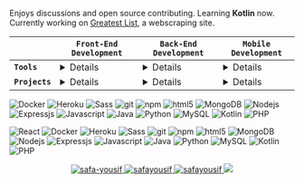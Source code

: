 <p>Enjoys discussions and open source contributing. Learning <b>Kotlin</b> now. Currently working on <a href="https://github.com/Safayy/greatest-list">Greatest List</a>, a webscraping site.</p>

|   | `Front-End Development`  | `Back-End Development` | `Mobile Development` |
| ------------- | ------------- | ------------- | ------------- |
| **`Tools`**  | <details>   <img alt="React" src="https://img.shields.io/badge/-React-45b8d8?style=flat-square&logo=react&logoColor=white" /> | <details> sdfd   | <details> sdfd  |
| **`Projects`**  | <details> sdfd | <details> sdfd   | <details> sdfd   |

<p>
  <img alt="Docker" src="https://img.shields.io/badge/-Docker-46a2f1?style=flat-square&logo=docker&logoColor=white" />
  <img alt="Heroku" src="https://img.shields.io/badge/-Heroku-430098?style=flat-square&logo=heroku&logoColor=white" />
  <img alt="Sass" src="https://img.shields.io/badge/-Sass-CC6699?style=flat-square&logo=sass&logoColor=white" />
  <img alt="git" src="https://img.shields.io/badge/-Git-F05032?style=flat-square&logo=git&logoColor=white" />
  <img alt="npm" src="https://img.shields.io/badge/-NPM-CB3837?style=flat-square&logo=npm&logoColor=white" />
  <img alt="html5" src="https://img.shields.io/badge/-HTML5-E34F26?style=flat-square&logo=html5&logoColor=white" />
  <img alt="MongoDB" src="https://img.shields.io/badge/-MongoDB-13aa52?style=flat-square&logo=mongodb&logoColor=white" />
  <img alt="Nodejs" src="https://img.shields.io/badge/-Nodejs-43853d?style=flat-square&logo=Node.js&logoColor=white" />
  <img alt="Expressjs" src="https://img.shields.io/badge/-Expressjs-46a2f1?style=flat-square&logo=express&logoColor=white" />
  <img alt="Javascript" src="https://img.shields.io/badge/-Javascript-F7E018?style=flat-square&logo=javascript&logoColor=black" />
  <img alt="Java" src="https://img.shields.io/badge/java-ED8B00?style=flat-badgee&logo=java&logoColor=white" />
  <img alt="Python" src="https://img.shields.io/badge/-python-346FA0?style=flat-square&logo=python&logoColor=white" />
  <img alt="MySQL" src="https://img.shields.io/badge/MySQL-37322D?style=flat-square&logo=mysql&logoColor=white" />
  <img alt="Kotlin" src="https://img.shields.io/badge/Kotlin-0095D5?&style=flat-square&logo=kotlin&logoColor=white" />
  <img alt="PHP" src="https://img.shields.io/badge/PHP-777BB4?style=flat-square&logo=php&logoColor=white" />
  
</p>
 
  <p>
  <img alt="React" src="https://img.shields.io/badge/-React-45b8d8?style=flat-square&logo=react&logoColor=white" />
  <img alt="Docker" src="https://img.shields.io/badge/-Docker-46a2f1?style=flat-square&logo=docker&logoColor=white" />
  <img alt="Heroku" src="https://img.shields.io/badge/-Heroku-430098?style=flat-square&logo=heroku&logoColor=white" />
  <img alt="Sass" src="https://img.shields.io/badge/-Sass-CC6699?style=flat-square&logo=sass&logoColor=white" />
  <img alt="git" src="https://img.shields.io/badge/-Git-F05032?style=flat-square&logo=git&logoColor=white" />
  <img alt="npm" src="https://img.shields.io/badge/-NPM-CB3837?style=flat-square&logo=npm&logoColor=white" />
  <img alt="html5" src="https://img.shields.io/badge/-HTML5-E34F26?style=flat-square&logo=html5&logoColor=white" />
  <img alt="MongoDB" src="https://img.shields.io/badge/-MongoDB-13aa52?style=flat-square&logo=mongodb&logoColor=white" />
  <img alt="Nodejs" src="https://img.shields.io/badge/-Nodejs-43853d?style=flat-square&logo=Node.js&logoColor=white" />
  <img alt="Expressjs" src="https://img.shields.io/badge/-Expressjs-46a2f1?style=flat-square&logo=express&logoColor=white" />
  <img alt="Javascript" src="https://img.shields.io/badge/-Javascript-F7E018?style=flat-square&logo=javascript&logoColor=black" />
  <img alt="Java" src="https://img.shields.io/badge/java-ED8B00?style=flat-badgee&logo=java&logoColor=white" />
  <img alt="Python" src="https://img.shields.io/badge/-python-346FA0?style=flat-square&logo=python&logoColor=white" />
  <img alt="MySQL" src="https://img.shields.io/badge/MySQL-37322D?style=flat-square&logo=mysql&logoColor=white" />
  <img alt="Kotlin" src="https://img.shields.io/badge/Kotlin-0095D5?&style=flat-square&logo=kotlin&logoColor=white" />
  <img alt="PHP" src="https://img.shields.io/badge/PHP-777BB4?style=flat-square&logo=php&logoColor=white" />

  
</p>
  
<div align="center">
    <a href="https://www.linkedin.com/in/safa-yousif/" target="blank">
      <img src="https://img.shields.io/badge/LinkedIn-0077B5?style=for-the-badge&logo=linkedin&logoColor=white" alt="safa-yousif" />
    </a>
    <a href="https://www.codewars.com/users/Safay" target="blank">
      <img src="https://img.shields.io/badge/Codewars-B1361E?style=for-the-badge&logo=Codewars&logoColor=white" alt="safayousif" />
    </a>   
    <a href="https://leetcode.com/Safayy/" target="blank">
      <img src="https://img.shields.io/badge/-LeetCode-FFA116?style=for-the-badge&logo=LeetCode&logoColor=black" alt="safayousif" />
    </a>   
    <a href="https://medium.com/@safayousif" target="blank">
      <img src="https://img.shields.io/badge/Medium-37322D?style=for-the-badge&logo=medium&logoColor=white%22%20alt=%22safayousif" />
    </a>
</div>
